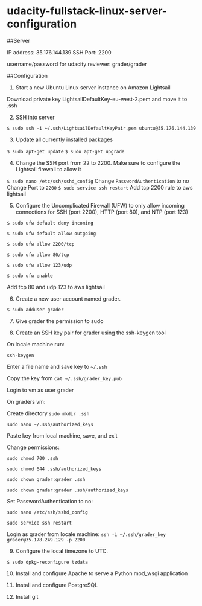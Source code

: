 # udacity-fullstack-linux-server-configuration

##Server 

IP address: 35.176.144.139
SSH Port: 2200

username/password for udacity reviewer: grader/grader

##Configuration

1. Start a new Ubuntu Linux server instance on Amazon Lightsail

Download private key LightsailDefaultKey-eu-west-2.pem and move it to .ssh

2. SSH into server

`$ sudo ssh -i ~/.ssh/LightsailDefaultKeyPair.pem ubuntu@35.176.144.139`

3. Update all currently installed packages

`$ sudo apt-get update`
`$ sudo apt-get upgrade`

4. Change the SSH port from 22 to 2200. Make sure to configure the Lightsail firewall to allow it

`$ sudo nano /etc/ssh/sshd_config`
Change `PasswordAuthentication` to no
Change Port to `2200`
`$ sudo service ssh restart`
Add tcp 2200 rule to aws lightsail

5. Configure the Uncomplicated Firewall (UFW) to only allow incoming connections for SSH (port 2200), HTTP (port 80), and NTP (port 123)

`$ sudo ufw default deny incoming`

`$ sudo ufw default allow outgoing`

`$ sudo ufw allow 2200/tcp`

`$ sudo ufw allow 80/tcp`

`$ sudo ufw allow 123/udp`

`$ sudo ufw enable`

Add tcp 80 and udp 123 to aws lightsail

6. Create a new user account named grader.

`$ sudo adduser grader`

7. Give grader the permission to sudo

8. Create an SSH key pair for grader using the ssh-keygen tool

On locale machine run:

`ssh-keygen`

Enter a file name and save key to `~/.ssh`

Copy the key from `cat ~/.ssh/grader_key.pub`

Login to vm as user grader

On graders vm:

Create directory `sudo mkdir .ssh`

`sudo nano ~/.ssh/authorized_keys`

Paste key from local machine, save, and exit

Change permissions:

`sudo chmod 700 .ssh`

`sudo chmod 644 .ssh/authorized_keys`

`sudo chown grader:grader .ssh`

`sudo chown grader:grader .ssh/authorized_keys`

Set PasswordAuthentication to no:

`sudo nano /etc/ssh/sshd_config`

`sudo service ssh restart`

Login as grader from locale machine: 
`ssh -i ~/.ssh/grader_key grader@35.178.249.129 -p 2200`

9. Configure the local timezone to UTC.

`$ sudo dpkg-reconfigure tzdata`

10. Install and configure Apache to serve a Python mod_wsgi application

11. Install and configure PostgreSQL

12. Install git



